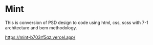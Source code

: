 # Mint

This is conversion of PSD design to code using html, css, scss with 7-1 architecture and bem methodology.

https://mint-b703rf5qz.vercel.app/
